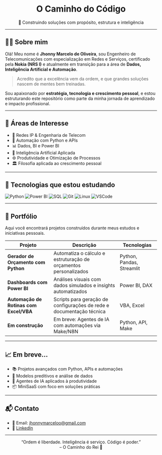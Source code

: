 <h1 align="center">O Caminho do Código</h1>
<p align="center">👑 Construindo soluções com propósito, estrutura e inteligência</p>

---

## 👋🏼 Sobre mim

Olá! Meu nome é **Jhonny Marcelo de Oliveira**, sou Engenheiro de Telecomunicações com especialização em Redes e Serviços, certificado pela **Nokia (NRS I)** e atualmente em transição para a área de **Dados, Inteligência Artificial e Automação**.

> Acredito que a excelência vem da ordem, e que grandes soluções nascem de mentes bem treinadas.

Sou apaixonado por **estratégia, tecnologia e crescimento pessoal**, e estou estruturando este repositório como parte da minha jornada de aprendizado e impacto profissional.

---

## 🧠 Áreas de Interesse

- 📡 Redes IP & Engenharia de Telecom
- 🤖 Automação com Python e APIs
- 📊 Dados, BI e Power BI
- 🧬 Inteligência Artificial Aplicada
- ⚙️ Produtividade e Otimização de Processos
- 🏛️ Filosofia aplicada ao crescimento pessoal

---

## 🚀 Tecnologias que estou estudando

![Python](https://img.shields.io/badge/-Python-3776AB?style=flat-square&logo=python&logoColor=white)
![Power BI](https://img.shields.io/badge/-Power%20BI-F2C811?style=flat-square&logo=powerbi&logoColor=black)
![SQL](https://img.shields.io/badge/-SQL-4479A1?style=flat-square&logo=mysql&logoColor=white)
![Git](https://img.shields.io/badge/-Git-F05032?style=flat-square&logo=git&logoColor=white)
![Linux](https://img.shields.io/badge/-Linux-FCC624?style=flat-square&logo=linux&logoColor=black)
![VSCode](https://img.shields.io/badge/-VSCode-007ACC?style=flat-square&logo=visual-studio-code&logoColor=white)

---

## 📂 Portfólio

Aqui você encontrará projetos construídos durante meus estudos e iniciativas pessoais.

| Projeto | Descrição | Tecnologias |
|--------|-----------|-------------|
| **Gerador de Orçamento com Python** | Automatiza o cálculo e estruturação de orçamentos personalizados | Python, Pandas, Streamlit |
| **Dashboards com Power BI** | Análises visuais com dados simulados e insights automatizados | Power BI, DAX |
| **Automação de Rotinas com Excel/VBA** | Scripts para geração de configurações de rede e documentação técnica | VBA, Excel |
| **Em construção** | Em breve: Agentes de IA com automações via Make/N8N | Python, API, Make |

---

## 📈 Em breve...

- 📚 Projetos avançados com Python, APIs e automações
- 🔎 Modelos preditivos e análise de dados
- 🤖 Agentes de IA aplicados à produtividade
- 📦 MiniSaaS com foco em soluções práticas

---

## 📬 Contato

- 📧 Email: jhonnymarceloo@gmail.com
- 💼 [LinkedIn](https://www.linkedin.com/in/jhonny-oliveira-247826114/)

---

<p align="center">
  “Ordem é liberdade. Inteligência é serviço. Código é poder.”  
  <br/> – O Caminho do Rei 👑
</p>
